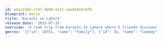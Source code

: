 ```yaml
---
id: edac21b5-e747-4b90-a531-aaa856e2c8fb
blueprint: movie
title: 'Karachi se Lahore'
release_date: '2015-07-31'
overview: 'A road trip from Karachi to Lahore where 5 friends discover themselves and the country amidst getting to their destination.'
genres: '[{"id": 10751, "name": "Family"}, {"id": 35, "name": "Comedy"}]'
---
```

